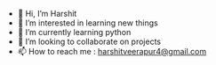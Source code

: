 - 👋 Hi, I’m Harshit
- 👀 I’m interested in learning new things
- 🌱 I’m currently learning python
- 💞️ I’m looking to collaborate on projects
- 📫 How to reach me : harshitveerapur4@gmail.com
  


